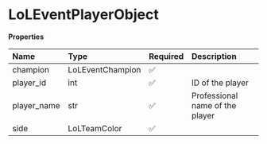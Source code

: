 # LoLEventPlayerObject

**Properties**

| Name        | Type             | Required | Description                     |
| :---------- | :--------------- | :------- | :------------------------------ |
| champion    | LoLEventChampion | ✅       |                                 |
| player_id   | int              | ✅       | ID of the player                |
| player_name | str              | ✅       | Professional name of the player |
| side        | LoLTeamColor     | ✅       |                                 |

<!-- This file was generated by liblab | https://liblab.com/ -->

